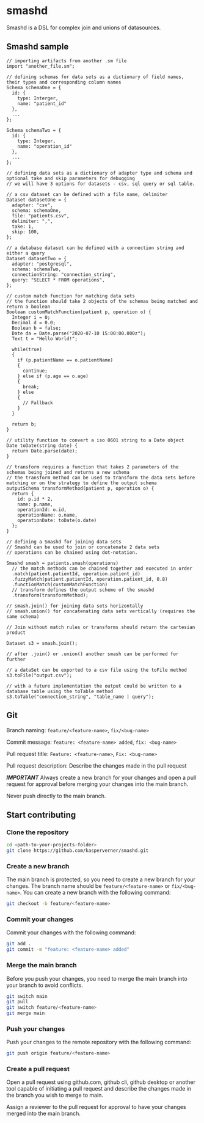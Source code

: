 # smashd

Smashd is a DSL for complex join and unions of datasources.

## Smashd sample

```
// importing artifacts from another .sm file
import "another_file.sm";

// defining schemas for data sets as a dictionary of field names, their types and corresponding column names
Schema schemaOne = {
  id: {
    type: Interger,
    name: "patient_id"
  },
  ...
};

Schema schemaTwo = {
  id: {
    type: Integer,
    name: "operation_id"
  },
  ...
};

// defining data sets as a dictionary of adapter type and schema and optional take and skip parameters for debugging
// we will have 3 options for datasets - csv, sql query or sql table.

// a csv dataset can be defined with a file name, delimiter
Dataset datasetOne = {
  adapter: "csv",
  schema: schemaOne,
  file: "patients.csv",
  delimiter: ",",
  take: 1,
  skip: 100,
};

// a database dataset can be defined with a connection string and either a query
Dataset datasetTwo = {
  adapter: "postgresql",
  schema: schemaTwo,
  connectionString: "connection_string",
  query: "SELECT * FROM operations",
};

// custom match function for matching data sets
// the function should take 2 objects of the schemas being matched and return a boolean
Boolean customMatchFunction(patient p, operation o) {
  Integer i = 0;
  Decimal d = 0.0;
  Boolean b = false;
  Date da = Date.parse("2020-07-10 15:00:00.000z");
  Text t = "Hello World!";

  while(true)
  {
    if (p.patientName == o.patientName)
    {
      continue;
    } else if (p.age == o.age)
    {
      break;
    } else
    {
      // Fallback
    }
  }

  return b;
}

// utility function to convert a iso 8601 string to a Date object
Date toDate(string date) {
  return Date.parse(date);
}

// transform requires a function that takes 2 parameters of the schemas being joined and returns a new schema
// the transform method can be used to transform the data sets before matching or on the strategy to define the output schema
outputSchema transformMethod(patient p, operation o) {
  return {
    id: p.id * 2,
    name: p.name,
    operationId: o.id,
    operationName: o.name,
    operationDate: toDate(o.date)
  };
}

// defining a Smashd for joining data sets
// Smashd can be used to join or concatenate 2 data sets
// operations can be chained using dot-notation.

Smashd smash = patients.smash(operations)
  // the match methods can be chained together and executed in order
  .match(patient.patientId, operation.patient_id)
  .fuzzyMatch(patient.patientId, operation.patient_id, 0.8)
  .functionMatch(customMatchFunction)
  // transform defines the output scheme of the smashd
  .transform(transformMethod);

// smash.join() for joining data sets horizontally
// smash.union() for concatenating data sets vertically (requires the same schema)

// Join without match rules or transforms should return the cartesian product

Dataset s3 = smash.join();

// after .join() or .union() another smash can be performed for further 

// a dataSet can be exported to a csv file using the toFile method
s3.toFile("output.csv");

// with a future implementation the output could be written to a database table using the toTable method
s3.toTable("connection_string", "table_name | query");
```

## Git
Branch naming: `feature/<feature-name>`, `fix/<bug-name>`

Commit message: `feature: <feature-name> added`, `fix: <bug-name>`

Pull request title: `Feature: <feature-name>`, `Fix: <bug-name>`

Pull request description: Describe the changes made in the pull request

***IMPORTANT***
Always create a new branch for your changes and open a pull request for approval before merging your changes into the main branch.

Never push directly to the main branch.

## Start contributing

### Clone the repository

```bash
cd <path-to-your-projects-folder>
git clone https://github.com/kasperverner/smashd.git
```

### Create a new branch

The main branch is protected, so you need to create a new branch for your changes. The branch name should be `feature/<feature-name>` or `fix/<bug-name>`. You can create a new branch with the following command:

```bash
git checkout -b feature/<feature-name>
```

### Commit your changes

Commit your changes with the following command:

```bash
git add .
git commit -m "feature: <feature-name> added"
```

### Merge the main branch

Before you push your changes, you need to merge the main branch into your branch to avoid conflicts.

```bash
git switch main
git pull
git switch feature/<feature-name>
git merge main
```

### Push your changes

Push your changes to the remote repository with the following command:

```bash
git push origin feature/<feature-name>
```

### Create a pull request

Open a pull request using github.com, github cli, github desktop or another tool capable of initiating a pull request and describe the changes made in the branch you wish to merge to main.

Assign a reviewer to the pull request for approval to have your changes merged into the main branch.
